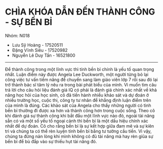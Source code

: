 # CHÌA KHÓA DẪN ĐẾN THÀNH CÔNG - SỰ BỀN BỈ

Nhóm: N018

- Lưu Sỹ Hoàng - 17520511
- Đặng Vĩnh Siêu - 17520982
- Nguyễn Lê Duy Tấn - 16521800

---

Để thành công trong một lĩnh vực thì tính bền bỉ chính là yếu tố quan trọng nhất. Luận điểm này được Angela Lee Duckworth, một người từng bỏ lại công việc tư vấn tiềm năng để chuyển sang làm giáo viên lớp 7 rồi sau đó lại trở thành bác sĩ tâm lý nêu ra trong bài phát biểu của mình. Vì muốn tìm câu trả lời cho câu hỏi liệu đánh giá IQ có phải là đánh giá chính xác nhất về khả năng học hỏi của học sinh, cô đã tiến hành nhiều khảo sát và dự đoán ở nhiều trường học, cuộc thi, công ty tư nhân để khẳng định luận điểm trên của mình là đúng. Các khảo sát của Angela cho thấy những người có tình bền bỉ thường đi được xa hơn và thành công hơn trong cuộc sống. Theo cô khi đánh giá sự thành công khi bắt đầu một lĩnh vực nào đó, ngoài tài năng sẵn có và một số yếu tố ngoại cảnh thì bền bỉ là một dấu hiệu chính xác nhất để dự đoán. Cô cho rằng bền bỉ là sự kết hợp giữa đam mê và sự kiên trì và chúng ta có thể rèn luyện tính bền bỉ bằng tư tưởng cầu tiến. Vì vậy, chúng ta đừng nản lòng khi mình không có đủ tài năng mà hay rèn giũa sự bền bỉ để bù đắp vào sự thiếu hụt tài năng đó.
